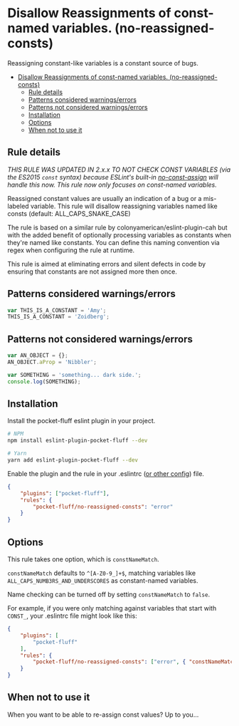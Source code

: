 Disallow Reassignments of const-named variables.  (no-reassigned-consts)
===================================================================================

Reassigning constant-like variables is a constant source of bugs.

- [Disallow Reassignments of const-named variables. (no-reassigned-consts)](#disallow-reassignments-of-const-named-variables-no-reassigned-consts)
    - [Rule details](#rule-details)
    - [Patterns considered warnings/errors](#patterns-considered-warningserrors)
    - [Patterns not considered warnings/errors](#patterns-not-considered-warningserrors)
    - [Installation](#installation)
    - [Options](#options)
    - [When not to use it](#when-not-to-use-it)
## Rule details
*THIS RULE WAS UPDATED IN 2.x.x TO NOT CHECK CONST VARIABLES (via the ES2015 `const` 
syntax) because ESLint's built-in [no-const-assign](https://eslint.org/docs/rules/no-const-assign)
will handle this now. This rule now only focuses on const-named variables.*

Reassigned constant values are usually an indication of a bug or a mis-labeled
variable.
This rule will disallow reassigning variables named like consts
(default: ALL_CAPS_SNAKE_CASE)

The rule is based on a similar rule by colonyamerican/eslint-plugin-cah but
with the added benefit of optionally processing variables as constants when
they're named like constants. You can define this naming convention via regex 
when configuring the rule at runtime.

This rule is aimed at eliminating errors and silent defects in code by ensuring
that constants are not assigned more then once.

## Patterns considered warnings/errors

```js
var THIS_IS_A_CONSTANT = 'Amy';
THIS_IS_A_CONSTANT = 'Zoidberg';
```


## Patterns not considered warnings/errors
```js
var AN_OBJECT = {};
AN_OBJECT.aProp = 'Nibbler';
```

```js
var SOMETHING = 'something... dark side.';
console.log(SOMETHING);
```

## Installation
Install the pocket-fluff eslint plugin in your project.
```bash
# NPM
npm install eslint-plugin-pocket-fluff --dev

# Yarn
yarn add eslint-plugin-pocket-fluff --dev
```
Enable the plugin and the rule in your .eslintrc ([or other config](https://eslint.org/docs/user-guide/configuring)) file.
```json
{
    "plugins": ["pocket-fluff"],
    "rules": {
        "pocket-fluff/no-reassigned-consts": "error"
    }
}
```

## Options
This rule takes one option, which is `constNameMatch`. 

`constNameMatch` defaults to `^[A-Z0-9_]+$`, matching variables like 
`ALL_CAPS_NUMB3RS_AND_UNDERSCORES` as constant-named variables. 

Name checking can be turned off by setting `constNameMatch` to `false`.

For example, if you were only matching against variables that start with 
`CONST_`, your .eslintrc file might look like this:
```json
{
    "plugins": [
        "pocket-fluff"
    ],
    "rules": {
        "pocket-fluff/no-reassigned-consts": ["error", { "constNameMatch": "^CONST_" }]
    }
}

```

## When not to use it
When you want to be able to re-assign const values? Up to you...
